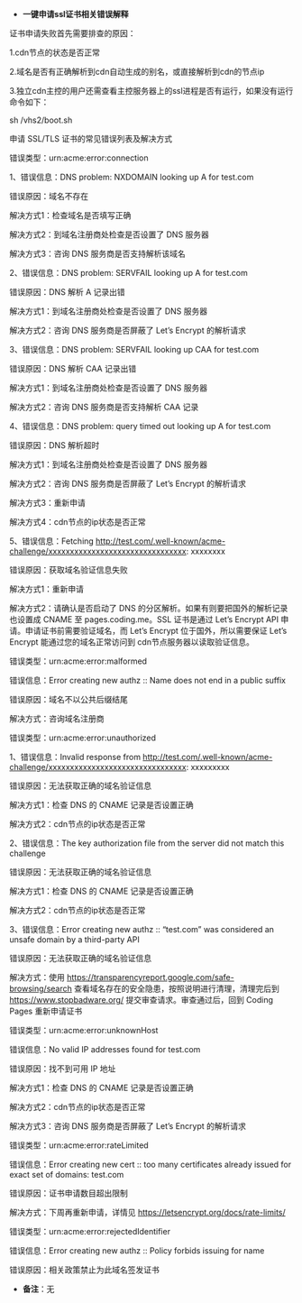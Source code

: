 -  **一键申请ssl证书相关错误解释**

证书申请失败首先需要排查的原因：

1.cdn节点的状态是否正常

2.域名是否有正确解析到cdn自动生成的别名，或直接解析到cdn的节点ip

3.独立cdn主控的用户还需查看主控服务器上的ssl进程是否有运行，如果没有运行命令如下：

sh /vhs2/boot.sh

申请 SSL/TLS 证书的常见错误列表及解决方式

错误类型：urn:acme:error:connection

1、错误信息：DNS problem: NXDOMAIN looking up A for test.com

错误原因：域名不存在

解决方式1：检查域名是否填写正确

解决方式2：到域名注册商处检查是否设置了 DNS 服务器

解决方式3：咨询 DNS 服务商是否支持解析该域名

2、错误信息：DNS problem: SERVFAIL looking up A for test.com

错误原因：DNS 解析 A 记录出错

解决方式1：到域名注册商处检查是否设置了 DNS 服务器

解决方式2：咨询 DNS 服务商是否屏蔽了 Let’s Encrypt 的解析请求

3、错误信息：DNS problem: SERVFAIL looking up CAA for test.com

错误原因：DNS 解析 CAA 记录出错

解决方式1：到域名注册商处检查是否设置了 DNS 服务器

解决方式2：咨询 DNS 服务商是否支持解析 CAA 记录

4、错误信息：DNS problem: query timed out looking up A for test.com

错误原因：DNS 解析超时

解决方式1：到域名注册商处检查是否设置了 DNS 服务器

解决方式2：咨询 DNS 服务商是否屏蔽了 Let’s Encrypt 的解析请求

解决方式3：重新申请

解决方式4：cdn节点的ip状态是否正常

5、错误信息：Fetching http://test.com/.well-known/acme-challenge/xxxxxxxxxxxxxxxxxxxxxxxxxxxxxxxx: xxxxxxxx

错误原因：获取域名验证信息失败

解决方式1：重新申请

解决方式2：请确认是否启动了 DNS 的分区解析。如果有则要把国外的解析记录也设置成 CNAME 至 pages.coding.me。SSL 证书是通过 Let’s Encrypt API 申请。申请证书前需要验证域名，而 Let’s Encrypt 位于国外，所以需要保证 Let’s Encrypt 能通过您的域名正常访问到 cdn节点服务器以读取验证信息。

错误类型：urn:acme:error:malformed

错误信息：Error creating new authz :: Name does not end in a public suffix

错误原因：域名不以公共后缀结尾

解决方式：咨询域名注册商

错误类型：urn:acme:error:unauthorized

1、错误信息：Invalid response from http://test.com/.well-known/acme-challenge/xxxxxxxxxxxxxxxxxxxxxxxxxxxxxxxx: xxxxxxxxx

错误原因：无法获取正确的域名验证信息

解决方式1：检查 DNS 的 CNAME 记录是否设置正确

解决方式2：cdn节点的ip状态是否正常

2、错误信息：The key authorization file from the server did not match this challenge

错误原因：无法获取正确的域名验证信息

解决方式1：检查 DNS 的 CNAME 记录是否设置正确

解决方式2：cdn节点的ip状态是否正常

3、错误信息：Error creating new authz :: “test.com” was considered an unsafe domain by a third-party API

错误原因：无法获取正确的域名验证信息

解决方式：使用 https://transparencyreport.google.com/safe-browsing/search 查看域名存在的安全隐患，按照说明进行清理，清理完后到 https://www.stopbadware.org/ 提交审查请求。审查通过后，回到 Coding Pages 重新申请证书

错误类型：urn:acme:error:unknownHost

错误信息：No valid IP addresses found for test.com

错误原因：找不到可用 IP 地址

解决方式1：检查 DNS 的 CNAME 记录是否设置正确

解决方式2：cdn节点的ip状态是否正常

解决方式3：咨询 DNS 服务商是否屏蔽了 Let’s Encrypt 的解析请求

错误类型：urn:acme:error:rateLimited

错误信息：Error creating new cert :: too many certificates already issued for exact set of domains: test.com

错误原因：证书申请数目超出限制

解决方式：下周再重新申请，详情见 https://letsencrypt.org/docs/rate-limits/

错误类型：urn:acme:error:rejectedIdentifier

错误信息：Error creating new authz :: Policy forbids issuing for name

错误原因：相关政策禁止为此域名签发证书

- **备注**：无
